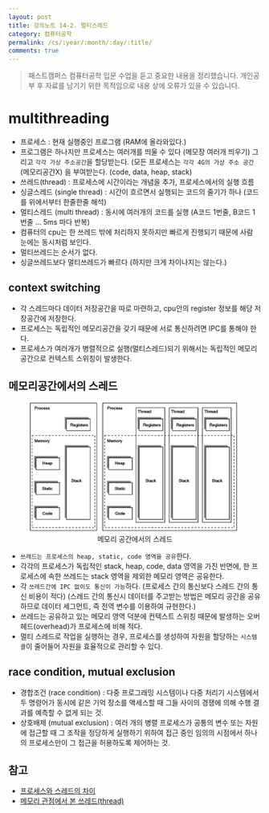 ```yaml
---
layout: post
title: 강의노트 14-2. 멀티스레드
category: 컴퓨터공학
permalink: /cs/:year/:month/:day/:title/
comments: true
---
```

> 패스트캠퍼스 컴퓨터공학 입문 수업을 듣고 중요한 내용을 정리했습니다. 개인공부 후 자료를 남기기 위한 목적임으로 내용 상에 오류가 있을 수 있습니다.

# multithreading

- 프로세스 : 현재 실행중인 프로그램 (RAM에 올라와있다.)
- 프로그램은 하나지만 프로세스는 여러개를 띄울 수 있다 (메모장 여러개 띄우기) 그리고 `각각 가상 주소공간`을 할당받는다.
  (모든 프로세스는 `각각 4G의 가상 주소 공간` (메모리공간X) 을 부여받는다. (code, data, heap, stack)
- 쓰레드(thread) : 프로세스에 시간이라는 개념을 추가, 프로세스에서의 실행 흐름
- 싱글스레드 (single thread) : 시간이 흐르면서 실행되는 코드의 줄기가 하나 (코드를 위에서부터 한줄한줄 해석)
- 멀티스레드 (multi thread) : 동시에 여러개의 코드를 실행  (A코드 1번줄, B코드 1번줄 ... 5ms 마다 반복)
- 컴퓨터의 cpu는 한 쓰레드 밖에 처리하지 못하지만 빠르게 진행되기 때문에 사람 눈에는 동시처럼 보인다.
- 멀티쓰레드는 순서가 없다.
- 싱글쓰레드보다 멀티쓰레드가 빠르다 (하지만 크게 차이나지는 않는다.)

## context switching
- 각 스레드마다 데이터 저장공간을 따로 마련하고, cpu안의 register 정보를 해당 저장공간에 저장한다.
- 프로세스는 독립적인 메모리공간을 갖기 때문에 서로 통신하려면 IPC를 통해야 한다.
- 프로세스가 여러개가 병렬적으로 실행(멀티스레드)되기 위해서는 독립적인 메모리 공간으로 컨텍스트 스위칭이 발생한다.

## 메모리공간에서의 스레드

<center>
<figure>
<img src="/assets/post-img/cs/thread.png" alt="views">
<figcaption>메모리 공간에서의 스레드</figcaption>
</figure>
</center>

- `쓰레드는 프로세스의 heap, static, code 영역을 공유`한다.
- 각각의 프로세스가 독립적인 stack, heap, code, data 영역을 가진 반면에, 한 프로세스에 속한 쓰레드는 stack 영역을 제외한 메모리 영역은 공유한다.
- 각 `쓰레드간에 IPC 없이도 통신이 가능`하다. (프로세스 간의 통신보다 스레드 간의 통신 비용이 적다)
(스레드 간의 통신시 데이터를 주고받는 방법은 메모리 공간을 공유하므로 데이터 세그먼트, 즉 전역 변수를 이용하여 규현한다.)
- 쓰레드는 공유하고 있는 메모리 영역 덕분에 컨텍스트 스위칭 때문에 발생하는 오버헤드(overhead)가 프로세스에 비해 적다.
- 멀티 스레드로 작업을 실행하는 경우, 프로세스를 생성하여 자원을 할당하는 `시스템 콜`이 줄어들어 자원을 효율적으로 관리할 수 있다.

##  race condition, mutual exclusion
- 경합조건 (race condition) : 다중 프로그래밍 시스템이나 다중 처리기 시스템에서 두 명령어가 동시에 같은 기억 장소를 액세스할 때 그들 사이의 경쟁에 의해 수행 결과를 예측할 수 없게 되는 것.
- 상호배제 (mutual exclusion) : 여러 개의 병렬 프로세스가 공통의 변수 또는 자원에 접근할 때 그 조작을 정당하게 실행하기 위하여 접근 중인 임의의 시점에서 하나의 프로세스만이 그 접근을 허용하도록 제어하는 것.

## 참고
- [프로세스와 스레드의 차이](https://brunch.co.kr/@kd4/3)
- [메모리 관점에서 본 쓰레드(thread)](http://mooneegee.blogspot.kr/2015/01/os-thread.html)
